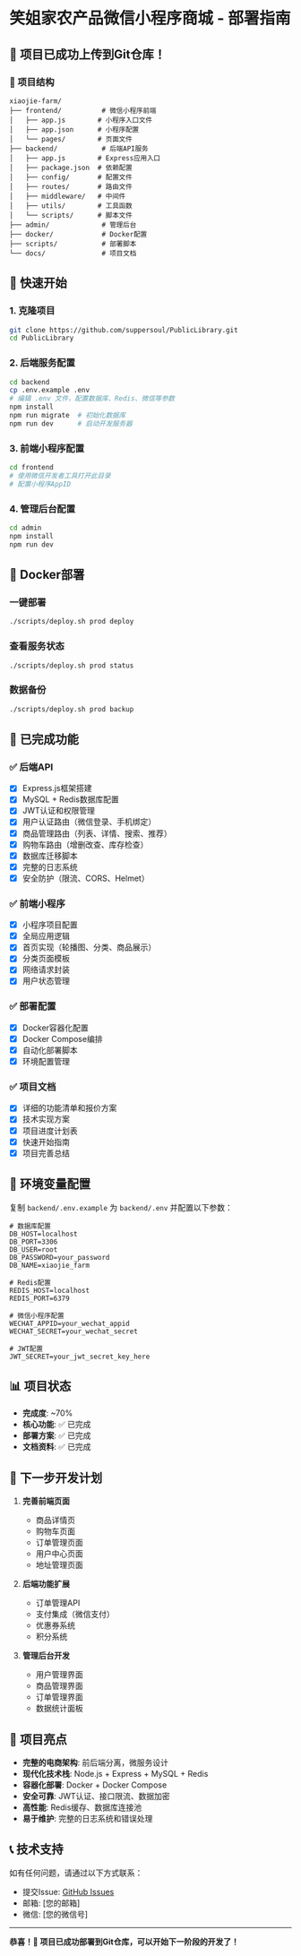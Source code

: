 # 笑姐家农产品微信小程序商城 - 部署指南

## 🎉 项目已成功上传到Git仓库！

### 📁 项目结构
```
xiaojie-farm/
├── frontend/          # 微信小程序前端
│   ├── app.js        # 小程序入口文件
│   ├── app.json      # 小程序配置
│   └── pages/        # 页面文件
├── backend/           # 后端API服务
│   ├── app.js        # Express应用入口
│   ├── package.json  # 依赖配置
│   ├── config/       # 配置文件
│   ├── routes/       # 路由文件
│   ├── middleware/   # 中间件
│   ├── utils/        # 工具函数
│   └── scripts/      # 脚本文件
├── admin/             # 管理后台
├── docker/            # Docker配置
├── scripts/           # 部署脚本
└── docs/              # 项目文档
```

## 🚀 快速开始

### 1. 克隆项目
```bash
git clone https://github.com/suppersoul/PublicLibrary.git
cd PublicLibrary
```

### 2. 后端服务配置
```bash
cd backend
cp .env.example .env
# 编辑 .env 文件，配置数据库、Redis、微信等参数
npm install
npm run migrate  # 初始化数据库
npm run dev      # 启动开发服务器
```

### 3. 前端小程序配置
```bash
cd frontend
# 使用微信开发者工具打开此目录
# 配置小程序AppID
```

### 4. 管理后台配置
```bash
cd admin
npm install
npm run dev
```

## 🐳 Docker部署

### 一键部署
```bash
./scripts/deploy.sh prod deploy
```

### 查看服务状态
```bash
./scripts/deploy.sh prod status
```

### 数据备份
```bash
./scripts/deploy.sh prod backup
```

## 📝 已完成功能

### ✅ 后端API
- [x] Express.js框架搭建
- [x] MySQL + Redis数据库配置
- [x] JWT认证和权限管理
- [x] 用户认证路由（微信登录、手机绑定）
- [x] 商品管理路由（列表、详情、搜索、推荐）
- [x] 购物车路由（增删改查、库存检查）
- [x] 数据库迁移脚本
- [x] 完整的日志系统
- [x] 安全防护（限流、CORS、Helmet）

### ✅ 前端小程序
- [x] 小程序项目配置
- [x] 全局应用逻辑
- [x] 首页实现（轮播图、分类、商品展示）
- [x] 分类页面模板
- [x] 网络请求封装
- [x] 用户状态管理

### ✅ 部署配置
- [x] Docker容器化配置
- [x] Docker Compose编排
- [x] 自动化部署脚本
- [x] 环境配置管理

### ✅ 项目文档
- [x] 详细的功能清单和报价方案
- [x] 技术实现方案
- [x] 项目进度计划表
- [x] 快速开始指南
- [x] 项目完善总结

## 🔧 环境变量配置

复制 `backend/.env.example` 为 `backend/.env` 并配置以下参数：

```env
# 数据库配置
DB_HOST=localhost
DB_PORT=3306
DB_USER=root
DB_PASSWORD=your_password
DB_NAME=xiaojie_farm

# Redis配置
REDIS_HOST=localhost
REDIS_PORT=6379

# 微信小程序配置
WECHAT_APPID=your_wechat_appid
WECHAT_SECRET=your_wechat_secret

# JWT配置
JWT_SECRET=your_jwt_secret_key_here
```

## 📊 项目状态

- **完成度**: ~70%
- **核心功能**: ✅ 已完成
- **部署方案**: ✅ 已完成
- **文档资料**: ✅ 已完成

## 🎯 下一步开发计划

1. **完善前端页面**
   - 商品详情页
   - 购物车页面
   - 订单管理页面
   - 用户中心页面
   - 地址管理页面

2. **后端功能扩展**
   - 订单管理API
   - 支付集成（微信支付）
   - 优惠券系统
   - 积分系统

3. **管理后台开发**
   - 用户管理界面
   - 商品管理界面
   - 订单管理界面
   - 数据统计面板

## 🌟 项目亮点

- **完整的电商架构**: 前后端分离，微服务设计
- **现代化技术栈**: Node.js + Express + MySQL + Redis
- **容器化部署**: Docker + Docker Compose
- **安全可靠**: JWT认证、接口限流、数据加密
- **高性能**: Redis缓存、数据库连接池
- **易于维护**: 完整的日志系统和错误处理

## 📞 技术支持

如有任何问题，请通过以下方式联系：
- 提交Issue: [GitHub Issues](https://github.com/suppersoul/PublicLibrary/issues)
- 邮箱: [您的邮箱]
- 微信: [您的微信号]

---

**恭喜！🎉 项目已成功部署到Git仓库，可以开始下一阶段的开发了！**